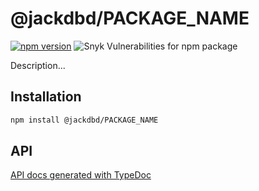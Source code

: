# @jackdbd/PACKAGE_NAME

[![npm version](https://badge.fury.io/js/@jackdbd%2FPACKAGE_NAME.svg)](https://badge.fury.io/js/@jackdbd%2FPACKAGE_NAME)
![Snyk Vulnerabilities for npm package](https://img.shields.io/snyk/vulnerabilities/npm/@jackdbd%2FPACKAGE_NAME)

Description...

<!-- START doctoc generated TOC please keep comment here to allow auto update -->
<!-- DON'T EDIT THIS SECTION, INSTEAD RE-RUN doctoc TO UPDATE -->
<!-- END doctoc generated TOC please keep comment here to allow auto update -->
</details>

## Installation

```sh
npm install @jackdbd/PACKAGE_NAME
```

## API

[API docs generated with TypeDoc](https://jackdbd.github.io/calderone/PACKAGE_NAME/)

